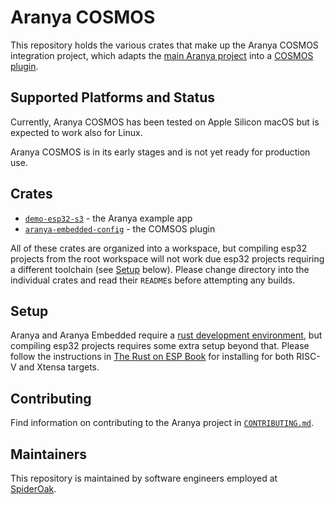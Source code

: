 # Aranya COSMOS

This repository holds the various crates that make up the Aranya COSMOS 
integration project, which adapts the [main Aranya
project](https://github.com/aranya-project/aranya) into a [COSMOS plugin](https://github.com/matcala/openc3-cosmos-gate).


## Supported Platforms and Status

Currently, Aranya COSMOS has been tested on Apple Silicon macOS but is expected to work also for Linux.

Aranya COSMOS is in its early stages and is not yet ready for production use.

## Crates

- [`demo-esp32-s3`](crates/demo-esp32-s3/) - the Aranya example app
- [`aranya-embedded-config`](crates/aranya-embedded-config/) - the COMSOS plugin

All of these crates are organized into a workspace, but compiling esp32
projects from the root workspace will not work due esp32 projects requiring a
different toolchain (see [Setup](#setup) below). Please change directory into
the individual crates and read their `README`s before attempting any builds.

## Setup

Aranya and Aranya Embedded require a [rust development
environment](https://www.rust-lang.org/), but compiling esp32 projects requires
some extra setup beyond that. Please follow the instructions in [The Rust on
ESP Book](https://docs.esp-rs.org/book/installation/index.html) for installing
for both RISC-V and Xtensa targets.

## Contributing

Find information on contributing to the Aranya project in
[`CONTRIBUTING.md`](https://github.com/aranya-project/.github/blob/main/CONTRIBUTING.md).

## Maintainers

This repository is maintained by software engineers employed at
[SpiderOak](https://spideroak.com/).
